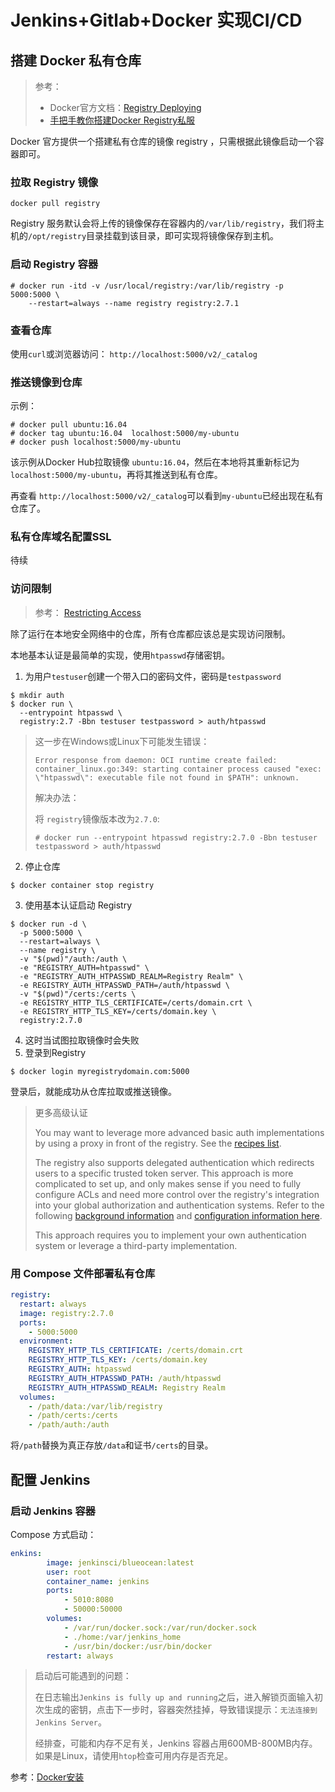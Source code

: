 # Jenkins+Gitlab+Docker 实现CI/CD
## 搭建 Docker 私有仓库

> 参考：
>
> - Docker官方文档：[Registry Deploying][1]
> - [手把手教你搭建Docker Registry私服][2]

Docker 官方提供一个搭建私有仓库的镜像 registry ，只需根据此镜像启动一个容器即可。

### 拉取 Registry 镜像

```shell
docker pull registry
```

Registry 服务默认会将上传的镜像保存在容器内的`/var/lib/registry`，我们将主机的`/opt/registry`目录挂载到该目录，即可实现将镜像保存到主机。

### 启动 Registry 容器

```shell
# docker run -itd -v /usr/local/registry:/var/lib/registry -p 5000:5000 \
	--restart=always --name registry registry:2.7.1 
```

 ### 查看仓库

使用`curl`或浏览器访问： `http://localhost:5000/v2/_catalog`

### 推送镜像到仓库

示例：

```
# docker pull ubuntu:16.04
# docker tag ubuntu:16.04  localhost:5000/my-ubuntu
# docker push localhost:5000/my-ubuntu
```

该示例从Docker Hub拉取镜像 `ubuntu:16.04`，然后在本地将其重新标记为`localhost:5000/my-ubuntu`，再将其推送到私有仓库。

再查看 `http://localhost:5000/v2/_catalog`可以看到`my-ubuntu`已经出现在私有仓库了。

### 私有仓库域名配置SSL

待续

### 访问限制

> 参考： [Restricting Access][3]

除了运行在本地安全网络中的仓库，所有仓库都应该总是实现访问限制。

本地基本认证是最简单的实现，使用`htpasswd`存储密钥。

1. 为用户`testuser`创建一个带入口的密码文件，密码是`testpassword`

```shell
$ mkdir auth
$ docker run \
  --entrypoint htpasswd \
  registry:2.7 -Bbn testuser testpassword > auth/htpasswd
```

> 这一步在Windows或Linux下可能发生错误：
>
> `Error response from daemon: OCI runtime create failed: container_linux.go:349: starting container process caused "exec: \"htpasswd\": executable file not found in $PATH": unknown.`
>
> 解决办法：
>
> 将 `registry`镜像版本改为`2.7.0`:
>
> ```shell
> # docker run --entrypoint htpasswd registry:2.7.0 -Bbn testuser testpassword > auth/htpasswd
> ```

2. 停止仓库

```shell
$ docker container stop registry
```

3. 使用基本认证启动 Registry

```shell
$ docker run -d \
  -p 5000:5000 \
  --restart=always \
  --name registry \
  -v "$(pwd)"/auth:/auth \
  -e "REGISTRY_AUTH=htpasswd" \
  -e "REGISTRY_AUTH_HTPASSWD_REALM=Registry Realm" \
  -e REGISTRY_AUTH_HTPASSWD_PATH=/auth/htpasswd \
  -v "$(pwd)"/certs:/certs \
  -e REGISTRY_HTTP_TLS_CERTIFICATE=/certs/domain.crt \
  -e REGISTRY_HTTP_TLS_KEY=/certs/domain.key \
  registry:2.7.0
```

4. 这时当试图拉取镜像时会失败
5. 登录到Registry

```shell
$ docker login myregistrydomain.com:5000
```

登录后，就能成功从仓库拉取或推送镜像。

> 更多高级认证
>
> You may want to leverage more advanced basic auth implementations by using a proxy in front of the registry. See the [recipes list](https://github.com/docker/docker.github.io/blob/master/registry/recipes/index.md).
>
> The registry also supports delegated authentication which redirects users to a specific trusted token server. This approach is more complicated to set up, and only makes sense if you need to fully configure ACLs and need more control over the registry's integration into your global authorization and authentication systems. Refer to the following [background information](https://github.com/docker/docker.github.io/blob/master/registry/spec/auth/token.md) and [configuration information here](https://github.com/docker/docker.github.io/blob/master/registry/configuration.md#auth).
>
> This approach requires you to implement your own authentication system or leverage a third-party implementation.

### 用 Compose 文件部署私有仓库

```yaml
registry:
  restart: always
  image: registry:2.7.0
  ports:
    - 5000:5000
  environment:
    REGISTRY_HTTP_TLS_CERTIFICATE: /certs/domain.crt
    REGISTRY_HTTP_TLS_KEY: /certs/domain.key
    REGISTRY_AUTH: htpasswd
    REGISTRY_AUTH_HTPASSWD_PATH: /auth/htpasswd
    REGISTRY_AUTH_HTPASSWD_REALM: Registry Realm
  volumes:
    - /path/data:/var/lib/registry
    - /path/certs:/certs
    - /path/auth:/auth
```

将`/path`替换为真正存放`/data`和证书`/certs`的目录。



## 配置 Jenkins



### 启动 Jenkins 容器

Compose 方式启动：

```yaml
enkins:
        image: jenkinsci/blueocean:latest
        user: root
        container_name: jenkins
        ports:
            - 5010:8080
            - 50000:50000
        volumes:
            - /var/run/docker.sock:/var/run/docker.sock
            - ./home:/var/jenkins_home
            - /usr/bin/docker:/usr/bin/docker
        restart: always
```

> 启动后可能遇到的问题：
>
> 在日志输出`Jenkins is fully up and running`之后，进入解锁页面输入初次生成的密钥，点击下一步时，容器突然挂掉，导致错误提示：`无法连接到Jenkins Server`。
>
> 经排查，可能和内存不足有关，Jenkins 容器占用600MB-800MB内存。如果是Linux，请使用`htop`检查可用内存是否充足。

参考：[Docker安装](https://www.jenkins.io/doc/book/installing/#docker)





[1]:https://github.com/docker/docker.github.io/blob/master/registry/deploying.md
[2]:https://juejin.im/post/6844903614859739150
[3]:https://github.com/docker/docker.github.io/blob/master/registry/deploying.md#Restricting-access
